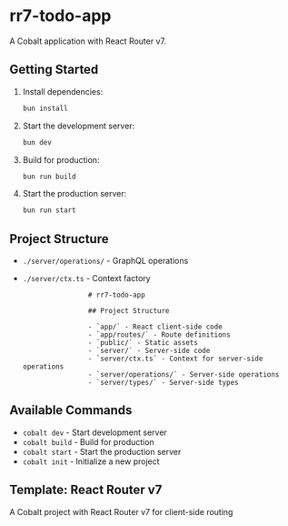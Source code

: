 # rr7-todo-app

A Cobalt application with React Router v7.

## Getting Started

1. Install dependencies:

    ```bash
    bun install
    ```

2. Start the development server:

    ```bash
    bun dev
    ```

3. Build for production:

    ```bash
    bun run build
    ```

4. Start the production server:
    ```bash
    bun run start
    ```

## Project Structure

- `./server/operations/` - GraphQL operations
- `./server/ctx.ts` - Context factory

                      # rr7-todo-app

                      ## Project Structure

                      - `app/` - React client-side code
                      - `app/routes/` - Route definitions
                      - `public/` - Static assets
                      - `server/` - Server-side code
                      - `server/ctx.ts` - Context for server-side operations
                      - `server/operations/` - Server-side operations
                      - `server/types/` - Server-side types


## Available Commands

- `cobalt dev` - Start development server
- `cobalt build` - Build for production
- `cobalt start` - Start the production server
- `cobalt init` - Initialize a new project

## Template: React Router v7

A Cobalt project with React Router v7 for client-side routing
